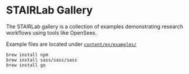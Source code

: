 
# STAIRLab Gallery

The STAIRLab gallery is a collection of examples demonstrating research workflows using tools like OpenSees.

Example files are located under [`content/en/examples/`](content/en/examples/)

```
brew install npm
brew install sass/sass/sass
brew install go
```
